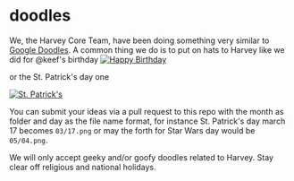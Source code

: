 # doodles

We, the Harvey Core Team, have been doing something very similar to [Google Doodles](http://www.google.com/doodles/). A common thing we do is to put on hats to Harvey like we did for @keef's birthday
[![Happy Birthday](https://pbs.twimg.com/media/Ccsc44dW4AALLCs.jpg:small)](https://twitter.com/harvey_os/status/705689533975760896)

or the St. Patrick's day one

[![St. Patrick's](https://pbs.twimg.com/media/CdtOSj2WAAAN9wi.png:small)](https://twitter.com/harvey_os/status/710247447768014849)

You can submit your ideas via a pull request to this repo with the month as folder and day as the file name format, for instance St. Patrick's day march 17 becomes `03/17.png` or may the forth for Star Wars day would be `05/04.png`.

We will only accept geeky and/or goofy doodles related to Harvey. Stay clear off religious and national holidays.
